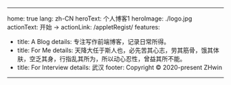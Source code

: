 <!--
 * @Descripttion: 
 * @version: 
 * @Author: zhouying
 * @Date: 2020-09-16 09:45:01
 * @LastEditors: zhouying
 * @LastEditTime: 2020-09-17 11:24:56
-->
---
home: true
lang: zh-CN
heroText: 个人博客1
heroImage: ./logo.jpg
actionText: 开始 →
actionLink: /appletRegist/
features:
- title: A Blog
  details: 专注写作前端博客，记录日常所得。
- title: For Me
  details: 天降大任于斯人也，必先苦其心志，劳其筋骨，饿其体肤，空乏其身，行指乱其所为，所以动心忍性，曾益其所不能。
- title: For Interview
  details: 武汉
footer: Copyright © 2020-present ZHwin
---
